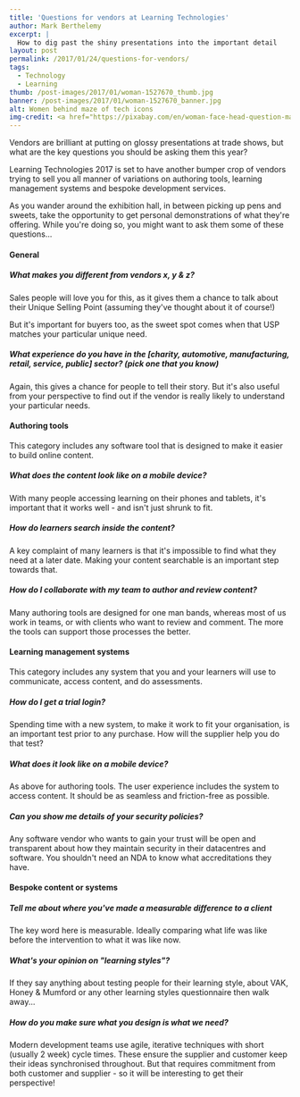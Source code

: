 ```yaml
---
title: 'Questions for vendors at Learning Technologies'
author: Mark Berthelemy
excerpt: |
  How to dig past the shiny presentations into the important detail
layout: post
permalink: /2017/01/24/questions-for-vendors/
tags:
  - Technology
  - Learning
thumb: /post-images/2017/01/woman-1527670_thumb.jpg
banner: /post-images/2017/01/woman-1527670_banner.jpg
alt: Women behind maze of tech icons
img-credit: <a href="https://pixabay.com/en/woman-face-head-question-mark-1527670/" target="_blank">Pixabay</a>
---
```

Vendors are brilliant at putting on glossy presentations at trade shows, but what are the key questions you should be asking them this year?

Learning Technologies 2017 is set to have another bumper crop of vendors trying to sell you all manner of variations on authoring tools, learning management systems and bespoke development services.

As you wander around the exhibition hall, in between picking up pens and sweets, take the opportunity to get personal demonstrations of what they're offering. While you're doing so, you might want to ask them some of these questions...

#### General

##### What makes you different from vendors x, y & z?

Sales people will love you for this, as it gives them a chance to talk about their Unique Selling Point (assuming they've thought about it of course!)

But it's important for buyers too, as the sweet spot comes when that USP matches your particular unique need.

##### What experience do you have in the [charity, automotive, manufacturing, retail, service, public] sector? (pick one that you know)

Again, this gives a chance for people to tell their story. But it's also useful from your perspective to find out if the vendor is really likely to  understand your particular needs.

#### Authoring tools

This category includes any software tool that is designed to make it easier to build online content.

##### What does the content look like on a mobile device?

With many people accessing learning on their phones and tablets, it's important that it works well - and isn't just shrunk to fit.

##### How do learners search inside the content?

A key complaint of many learners is that it's impossible to find what they need at a later date. Making your content searchable is an important step towards that.

##### How do I collaborate with my team to author and review content?

Many authoring tools are designed for one man bands, whereas most of us work in teams, or with clients who want to review and comment. The more the tools can support those processes the better.

#### Learning management systems

This category includes any system that you and your learners will use to communicate, access content, and do assessments.

##### How do I get a trial login?

Spending time with a new system, to make it work to fit your organisation, is an important test prior to any purchase. How will the supplier help you do that test?

##### What does it look like on a mobile device?

As above for authoring tools. The user experience includes the system to access content. It should be as seamless and friction-free as possible.

##### Can you show me details of your security policies?

Any software vendor who wants to gain your trust will be open and transparent about how they maintain security in their datacentres and software. You shouldn't need an NDA to know what accreditations they have.

#### Bespoke content or systems

##### Tell me about where you've made a measurable difference to a client

The key word here is measurable. Ideally comparing what life was like before the intervention to what it was like now.

##### What's your opinion on "learning styles"?

If they say anything about testing people for their learning style, about VAK, Honey & Mumford or any other learning styles questionnaire then walk away...

##### How do you make sure what you design is what we need?

Modern development teams use agile, iterative techniques with short (usually 2 week) cycle times. These ensure the supplier and customer keep their ideas synchronised throughout. But that requires commitment from both customer and supplier - so it will be interesting to get their perspective!
